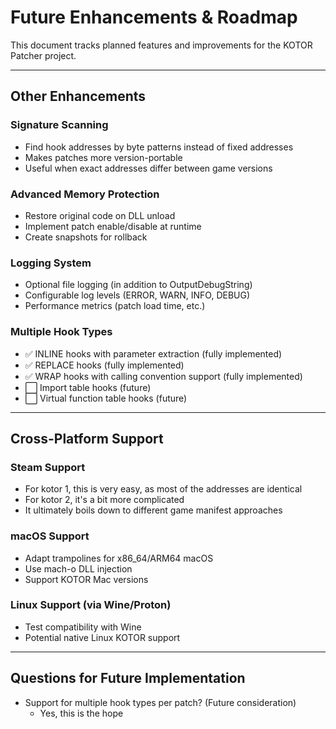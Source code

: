 # Future Enhancements & Roadmap

This document tracks planned features and improvements for the KOTOR Patcher project.

---

## Other Enhancements

### Signature Scanning
- Find hook addresses by byte patterns instead of fixed addresses
- Makes patches more version-portable
- Useful when exact addresses differ between game versions

### Advanced Memory Protection
- Restore original code on DLL unload
- Implement patch enable/disable at runtime
- Create snapshots for rollback

### Logging System
- Optional file logging (in addition to OutputDebugString)
- Configurable log levels (ERROR, WARN, INFO, DEBUG)
- Performance metrics (patch load time, etc.)

### Multiple Hook Types
- ✅ INLINE hooks with parameter extraction (fully implemented)
- ✅ REPLACE hooks (fully implemented)
- ✅ WRAP hooks with calling convention support (fully implemented)
- ⬜ Import table hooks (future)
- ⬜ Virtual function table hooks (future)

---

## Cross-Platform Support

### Steam Support
- For kotor 1, this is very easy, as most of the addresses are identical
- For kotor 2, it's a bit more complicated
- It ultimately boils down to different game manifest approaches

### macOS Support
- Adapt trampolines for x86_64/ARM64 macOS
- Use mach-o DLL injection
- Support KOTOR Mac versions

### Linux Support (via Wine/Proton)
- Test compatibility with Wine
- Potential native Linux KOTOR support

---

## Questions for Future Implementation
- Support for multiple hook types per patch? (Future consideration)
	- Yes, this is the hope
